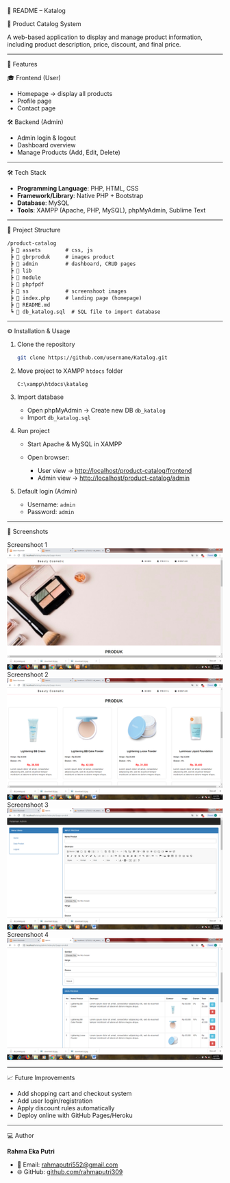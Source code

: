 
📄 README – Katalog

📌 Product Catalog System

A web-based application to display and manage product information, including product description, price, discount, and final price.

---

🚀 Features

🎓 Frontend (User)

* Homepage → display all products
* Profile page
* Contact page

🛠️ Backend (Admin)

* Admin login & logout
* Dashboard overview
* Manage Products (Add, Edit, Delete)

---

🛠️ Tech Stack

* **Programming Language**: PHP, HTML, CSS
* **Framework/Library**: Native PHP + Bootstrap
* **Database**: MySQL
* **Tools**: XAMPP (Apache, PHP, MySQL), phpMyAdmin, Sublime Text

---

📂 Project Structure

```plaintext
/product-catalog
 ┣ 📂 assets        # css, js
 ┣ 📂 gbrproduk     # images product
 ┣ 📂 admin         # dashboard, CRUD pages
 ┣ 📂 lib        
 ┣ 📂 module        
 ┣ 📂 phpfpdf        
 ┣ 📂 ss            # screenshoot images
 ┣ 📜 index.php     # landing page (homepage)
 ┣ 📜 README.md
 ┗ 📜 db_katalog.sql  # SQL file to import database
```

---

⚙️ Installation & Usage

1. Clone the repository

   ```bash
   git clone https://github.com/username/Katalog.git
   ```
2. Move project to XAMPP `htdocs` folder

   ```
   C:\xampp\htdocs\katalog
   ```
3. Import database

   * Open phpMyAdmin → Create new DB `db_katalog`
   * Import `db_katalog.sql`
4. Run project

   * Start Apache & MySQL in XAMPP
   * Open browser:

     * User view → [http://localhost/product-catalog/frontend](http://localhost/katalog)
     * Admin view → [http://localhost/product-catalog/admin](http://localhost/katalog/admin)
5. Default login (Admin)

   * Username: `admin`
   * Password: `admin`

---

📸 Screenshots

Screenshoot 1
![SS1](ss/ss1.png)
Screenshoot 2
![SS2](ss/ss2.png)
Screenshoot 3
![SS3](ss/ss3.png)
Screenshoot 4
![SS4](ss/ss4.png)

---

📈 Future Improvements

* Add shopping cart and checkout system
* Add user login/registration
* Apply discount rules automatically
* Deploy online with GitHub Pages/Heroku

---

💻 Author

**Rahma Eka Putri**

* 📧 Email: [rahmaputri552@gmail.com](mailto:rahmaputri552@gmail.com)
* 🌐 GitHub: [github.com/rahmaputri309](https://github.com/rahmaputri552)